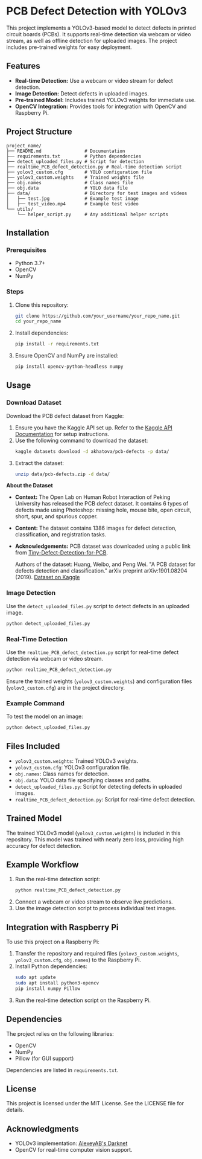 # PCB Defect Detection with YOLOv3

This project implements a YOLOv3-based model to detect defects in printed circuit boards (PCBs). It supports real-time detection via webcam or video stream, as well as offline detection for uploaded images. The project includes pre-trained weights for easy deployment.

## Features
- **Real-time Detection:** Use a webcam or video stream for defect detection.
- **Image Detection:** Detect defects in uploaded images.
- **Pre-trained Model:** Includes trained YOLOv3 weights for immediate use.
- **OpenCV Integration:** Provides tools for integration with OpenCV and Raspberry Pi.

## Project Structure
```
project_name/
├── README.md                # Documentation
├── requirements.txt         # Python dependencies
├── detect_uploaded_files.py # Script for detection
├── realtime_PCB_defect_detection.py # Real-time detection script
├── yolov3_custom.cfg        # YOLO configuration file
├── yolov3_custom.weights    # Trained weights file
├── obj.names                # Class names file
├── obj.data                 # YOLO data file
├── data/                    # Directory for test images and videos
│   ├── test.jpg             # Example test image
│   ├── test_video.mp4       # Example test video
└── utils/
    └── helper_script.py     # Any additional helper scripts
```

## Installation

### Prerequisites
- Python 3.7+
- OpenCV
- NumPy

### Steps
1. Clone this repository:
   ```bash
   git clone https://github.com/your_username/your_repo_name.git
   cd your_repo_name
   ```

2. Install dependencies:
   ```bash
   pip install -r requirements.txt
   ```

3. Ensure OpenCV and NumPy are installed:
   ```bash
   pip install opencv-python-headless numpy
   ```

## Usage

### Download Dataset
Download the PCB defect dataset from Kaggle:
1. Ensure you have the Kaggle API set up. Refer to the [Kaggle API Documentation](https://www.kaggle.com/docs/api) for setup instructions.
2. Use the following command to download the dataset:
   ```bash
   kaggle datasets download -d akhatova/pcb-defects -p data/
   ```
3. Extract the dataset:
   ```bash
   unzip data/pcb-defects.zip -d data/
   ```

**About the Dataset**
- **Context:**
  The Open Lab on Human Robot Interaction of Peking University has released the PCB defect dataset. It contains 6 types of defects made using Photoshop: missing hole, mouse bite, open circuit, short, spur, and spurious copper.

- **Content:**
  The dataset contains 1386 images for defect detection, classification, and registration tasks.

- **Acknowledgements:**
  PCB dataset was downloaded using a public link from [Tiny-Defect-Detection-for-PCB](https://github.com/Ixiaohuihuihui/Tiny-Defect-Detection-for-PCB).

  Authors of the dataset: Huang, Weibo, and Peng Wei. "A PCB dataset for defects detection and classification." arXiv preprint arXiv:1901.08204 (2019). [Dataset on Kaggle](https://www.kaggle.com/datasets/akhatova/pcb-defects)

### Image Detection
Use the `detect_uploaded_files.py` script to detect defects in an uploaded image.
```bash
python detect_uploaded_files.py
```

### Real-Time Detection
Use the `realtime_PCB_defect_detection.py` script for real-time defect detection via webcam or video stream.
```bash
python realtime_PCB_defect_detection.py
```

Ensure the trained weights (`yolov3_custom.weights`) and configuration files (`yolov3_custom.cfg`) are in the project directory.

### Example Command
To test the model on an image:
```bash
python detect_uploaded_files.py
```

## Files Included
- `yolov3_custom.weights`: Trained YOLOv3 weights.
- `yolov3_custom.cfg`: YOLOv3 configuration file.
- `obj.names`: Class names for detection.
- `obj.data`: YOLO data file specifying classes and paths.
- `detect_uploaded_files.py`: Script for detecting defects in uploaded images.
- `realtime_PCB_defect_detection.py`: Script for real-time defect detection.

## Trained Model
The trained YOLOv3 model (`yolov3_custom.weights`) is included in this repository. This model was trained with nearly zero loss, providing high accuracy for defect detection.

## Example Workflow
1. Run the real-time detection script:
   ```bash
   python realtime_PCB_defect_detection.py
   ```
2. Connect a webcam or video stream to observe live predictions.
3. Use the image detection script to process individual test images.

## Integration with Raspberry Pi
To use this project on a Raspberry Pi:
1. Transfer the repository and required files (`yolov3_custom.weights`, `yolov3_custom.cfg`, `obj.names`) to the Raspberry Pi.
2. Install Python dependencies:
   ```bash
   sudo apt update
   sudo apt install python3-opencv
   pip install numpy Pillow
   ```
3. Run the real-time detection script on the Raspberry Pi.

## Dependencies
The project relies on the following libraries:
- OpenCV
- NumPy
- Pillow (for GUI support)

Dependencies are listed in `requirements.txt`.

## License
This project is licensed under the MIT License. See the LICENSE file for details.

## Acknowledgments
- YOLOv3 implementation: [AlexeyAB's Darknet](https://github.com/AlexeyAB/darknet)
- OpenCV for real-time computer vision support.


